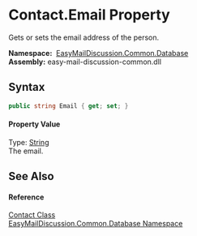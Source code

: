 Contact.Email Property
======================
Gets or sets the email address of the person.

  **Namespace:**  [EasyMailDiscussion.Common.Database][1]  
  **Assembly:** easy-mail-discussion-common.dll

Syntax
------

```csharp
public string Email { get; set; }
```

#### Property Value
Type: [String][2]  
 The email. 

See Also
--------

#### Reference
[Contact Class][3]  
[EasyMailDiscussion.Common.Database Namespace][1]  

[1]: ../README.md
[2]: https://docs.microsoft.com/dotnet/api/system.string
[3]: README.md
